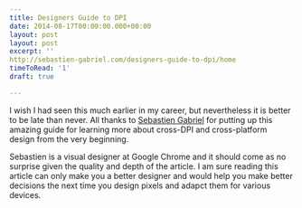 ```yaml
---
title: Designers Guide to DPI
date: 2014-08-17T00:00:00.000+00:00
layout: post
layout: post
excerpt: ''
http://sebastien-gabriel.com/designers-guide-to-dpi/home
timeToRead: '1'
draft: true

---
```

I wish I had seen this much earlier in my career, but nevertheless it is better to be late than never. 
All thanks to [Sebastien Gabriel](http://sebastien-gabriel.com/) for putting up this amazing guide for learning
more about cross-DPI and cross-platform design from the very beginning.

Sebastien is a visual designer at Google Chrome and it should come as no surprise given the quality and depth of the 
article. I am sure reading this article can only make you a better designer and would help you make better decisions 
the next time you design pixels and adapct them for various devices.